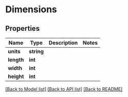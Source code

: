 # Dimensions

## Properties
Name | Type | Description | Notes
------------ | ------------- | ------------- | -------------
**units** | **string** |  | 
**length** | **int** |  | 
**width** | **int** |  | 
**height** | **int** |  | 

[[Back to Model list]](../README.md#documentation-for-models) [[Back to API list]](../README.md#documentation-for-api-endpoints) [[Back to README]](../README.md)


